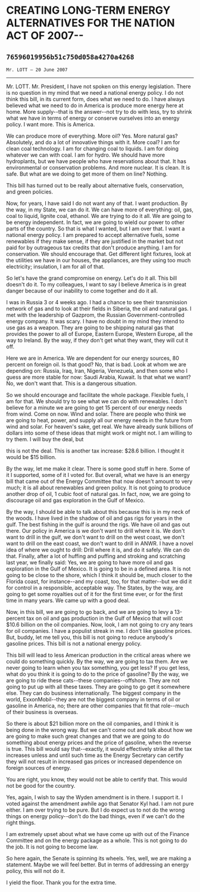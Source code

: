 # CREATING LONG-TERM ENERGY ALTERNATIVES FOR THE NATION ACT OF 2007--
## `76596019956b51c750d058a4270a4268`
`Mr. LOTT — 20 June 2007`

---


Mr. LOTT. Mr. President, I have not spoken on this energy 
legislation. There is no question in my mind that we need a national 
energy policy. I do not think this bill, in its current form, does what 
we need to do. I have always believed what we need to do in America is 
produce more energy here at home. More supply--that is the answer--not 
try to do with less, try to shrink what we have in terms of energy or 
conserve ourselves into an energy policy. I want more. This is America.

We can produce more of everything. More oil? Yes. More natural gas? 
Absolutely, and do a lot of innovative things with it. More coal? I am 
for clean coal technology. I am for changing coal to liquids. I am for 
doing whatever we can with coal. I am for hydro. We should have more 
hydroplants, but we have people who have reservations about that. It 
has environmental or conservation problems. And more nuclear. It is 
clean. It is safe. But what are we doing to get more of them on line? 
Nothing.

This bill has turned out to be really about alternative fuels, 
conservation, and green policies.

Now, for years, I have said I do not want any of that. I want 
production. By the way, in my State, we can do it. We can have more of 
everything: oil, gas, coal to liquid, lignite coal, ethanol. We are 
trying to do it all. We are going to be energy independent. In fact, we 
are going to wield our power to other parts of the country. So that is 
what I wanted, but I am over that. I want a national energy policy. I 
am prepared to accept alternative fuels, some renewables if they make 
sense, if they are justified in the market but not paid for by 
outrageous tax credits that don't produce anything. I am for 
conservation. We should encourage that. Get different light fixtures, 
look at the utilities we have in our houses, the appliances, are they 
using too much electricity; insulation, I am for all of that.


So let's have the grand compromise on energy. Let's do it all. This 
bill doesn't do it. To my colleagues, I want to say I believe America 
is in great danger because of our inability to come together and do it 
all.

I was in Russia 3 or 4 weeks ago. I had a chance to see their 
transmission network of gas and to look at their fields in Siberia, the 
oil and natural gas. I met with the leadership of Gazprom, the Russian 
Government-controlled energy company. It was scary. I have no doubt in 
my mind they intend to use gas as a weapon. They are going to be 
shipping natural gas that provides the power to all of Europe, Eastern 
Europe, Western Europe, all the way to Ireland. By the way, if they 
don't get what they want, they will cut it off.

Here we are in America. We are dependent for our energy sources, 80 
percent on foreign oil. Is that good? No, that is bad. Look at whom we 
are depending on: Russia, Iraq, Iran, Nigeria, Venezuela, and then some 
who I guess are more stable for now: Saudi Arabia, Kuwait. Is that what 
we want? No, we don't want that. This is a dangerous situation.

So we should encourage and facilitate the whole package. Flexible 
fuels, I am for that. We should try to see what we can do with 
renewables. I don't believe for a minute we are going to get 15 percent 
of our energy needs from wind. Come on now. Wind and solar. There are 
people who think we are going to heat, power, and supply all our energy 
needs in the future from wind and solar. For heaven's sake, get real. 
We have already sunk billions of dollars into some of these ideas that 
might work or might not. I am willing to try them. I will buy the deal, 
but


this is not the deal. This is another tax increase: $28.6 billion. I 
thought it would be $15 billion.

By the way, let me make it clear. There is some good stuff in here. 
Some of it I supported, some of it I voted for. But overall, what we 
have is an energy bill that came out of the Energy Committee that now 
doesn't amount to very much; it is all about renewables and green 
policy. It is not going to produce another drop of oil, 1 cubic foot of 
natural gas. In fact, now, we are going to discourage oil and gas 
exploration in the Gulf of Mexico.

By the way, I should be able to talk about this because this is in my 
neck of the woods. I have lived in the shadow of oil and gas rigs for 
years in the gulf. The best fishing in the gulf is around the rigs. We 
have oil and gas out there. Our policy in America is we don't want to 
drill where it is. We don't want to drill in the gulf, we don't want to 
drill on the west coast, we don't want to drill on the east coast, we 
don't want to drill in ANWR. I have a novel idea of where we ought to 
drill: Drill where it is, and do it safely. We can do that. Finally, 
after a lot of huffing and puffing and stroking and scratching last 
year, we finally said: Yes, we are going to have more oil and gas 
exploration in the Gulf of Mexico. It is going to be in a defined area. 
It is not going to be close to the shore, which I think it should be, 
much closer to the Florida coast, for instance--and my coast, too, for 
that matter--but we did it for control in a responsible, acceptable 
way. The States, by the way, are going to get some royalties out of it 
for the first time ever, or for the first time in many years. We came 
up with a good deal.

Now, in this bill, we are going to go back, and we are going to levy 
a 13-percent tax on oil and gas production in the Gulf of Mexico that 
will cost $10.6 billion on the oil companies. Now, look, I am not going 
to cry any tears for oil companies. I have a populist streak in me. I 
don't like gasoline prices. But, buddy, let me tell you, this bill is 
not going to reduce anybody's gasoline prices. This bill is not a 
national energy policy.

This bill will lead to less American production in the critical areas 
where we could do something quickly. By the way, we are going to tax 
them. Are we never going to learn when you tax something, you get less? 
If you get less, what do you think it is going to do to the price of 
gasoline? By the way, we are going to ride these cats--these 
companies--offshore. They are not going to put up with all these taxes. 
They are going to go get it somewhere else. They can do business 
internationally. The biggest company in the world, ExxonMobil--they are 
not the biggest company in terms of oil or gasoline in America, no; 
there are other companies that fit that role--much of their business is 
overseas.

So there is about $21 billion more on the oil companies, and I think 
it is being done in the wrong way. But we can't come out and talk about 
how we are going to make such great changes and that we are going to do 
something about energy prices and the price of gasoline, when the 
reverse is true. This bill would say that--exactly, it would 
effectively strike all the tax increases unless and until such time as 
the Energy Secretary can certify they will not result in increased gas 
prices or increased dependence on foreign sources of energy.

You are right, you know, they would not be able to certify that. This 
would not be good for the country.

Yes, again, I wish to say the Wyden amendment is in there. I support 
it. I voted against the amendment awhile ago that Senator Kyl had. I am 
not pure either. I am over trying to be pure. But I do expect us to not 
do the wrong things on energy policy--don't do the bad things, even if 
we can't do the right things.

I am extremely upset about what we have come up with out of the 
Finance Committee and on the energy package as a whole. This is not 
going to do the job. It is not going to become law.

So here again, the Senate is spinning its wheels. Yes, well, we are 
making a statement. Maybe we will feel better. But in terms of 
addressing an energy policy, this will not do it.

I yield the floor. Thank you for the extra time.